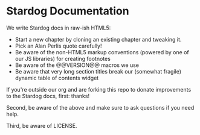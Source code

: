 Stardog Documentation
=====================

We write Stardog docs in raw-ish HTML5:

* Start a new chapter by cloning an existing chapter and tweaking it.
* Pick an Alan Perlis quote carefully!
* Be aware of the non-HTML5 markup conventions (powered by one of our JS libraries) for creating footnotes
* Be aware of the @@VERSION@@ macros we use
* Be aware that very long section titles break our (somewhat fragile) dynamic table of contents widget

If you're outside our org and are forking this repo to donate improvements to the Stardog docs,
first: thanks! 

Second, be aware of the above and make sure to ask questions if you need help.

Third, be aware of LICENSE.
